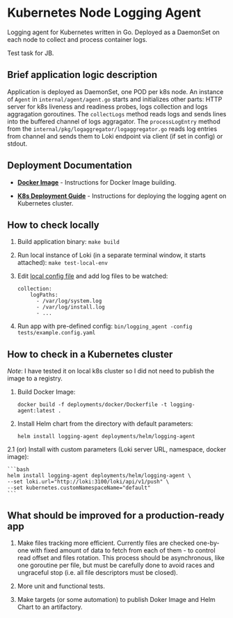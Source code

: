 # Kubernetes Node Logging Agent

Logging agent for Kubernetes written in Go.
Deployed as a DaemonSet on each node to collect and process container logs.

Test task for JB.

## Brief application logic description

Application is deployed as DaemonSet, one POD per k8s node. An instance of `Agent` in `internal/agent/agent.go` starts and initializes other parts: HTTP server for k8s liveness and readiness probes, logs collection and logs aggragation goroutines.
The `collectLogs` method reads logs and sends lines into the buffered channel of logs aggragator.
The `processLogEntry` method from the `internal/pkg/logaggregator/logaggregator.go` reads log entries from channel and sends them to Loki endpoint via client (if set in config) or stdout.


## Deployment Documentation

- **[Docker Image](deployments/docker/README.md)** - Instructions for Docker Image building.

- **[K8s Deployment Guide](deployments/DEPLOYMENT.md)** - Instructions for deploying the logging agent on Kubernetes cluster.

## How to check locally

1. Build application binary:
    `make build`

2. Run local instance of Loki (in a separate terminal window, it starts attached):
    `make test-local-env`

3. Edit [local config file](tests/example.config.yaml) and add log files to be watched:
    ```
    collection:
        logPaths:
          - /var/log/system.log
          - /var/log/install.log
          - ...
    ```

3. Run app with pre-defined config:
    `bin/logging_agent -config tests/example.config.yaml`


## How to check in a Kubernetes cluster

*Note*: I have tested it on local k8s cluster so I did not need to publish the image to a registry.

1. Build Docker Image:

    `docker build -f deployments/docker/Dockerfile -t logging-agent:latest .`

2. Install Helm chart from the directory with default parameters:

    `helm install logging-agent deployments/helm/logging-agent`

2.1 (or) Install with custom parameters (Loki server URL, namespace, docker image):

    ```bash
    helm install logging-agent deployments/helm/logging-agent \
    --set loki.url="http://loki:3100/loki/api/v1/push" \
    --set kubernetes.customNamespaceName="default"
    ```

## What should be improved for a production-ready app

1. Make files tracking more efficient. Currently files are checked one-by-one with fixed amount of data to fetch from each of them - to control read offset and files rotation. This process should be asynchronous, like one goroutine per file, but must be carefully done to avoid races and ungraceful stop (i.e. all file descriptors must be closed).

2. More unit and functional tests.

3. Make targets (or some automation) to publish Doker Image and Helm Chart to an artifactory.